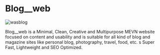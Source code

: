 # Blog__web

![wasblog](https://user-images.githubusercontent.com/56930241/153591968-87f77647-4674-4a76-b40d-1c7ebc88b185.png)

Blog__web is a Minimal, Clean, Creative and Multipurpose MEVN website focused on content and usability and is suitable for all kind of blog and magazine sites like personal blog, photography, travel, food, etc. s Super Fast, Lightweight and SEO Optimized.
